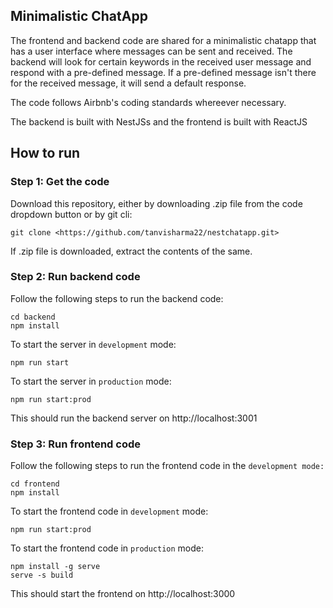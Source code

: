 ## Minimalistic ChatApp
The frontend and backend code are shared for a minimalistic chatapp that has a user interface where messages can be sent and received.
The backend will look for certain keywords in the received user message and respond with a pre-defined message. If a pre-defined message isn't there for the received message, it will send a default response.

The code follows Airbnb's coding standards whereever necessary.

The backend is built with NestJSs and the frontend is built with ReactJS

## How to run

### Step 1: Get the code
Download this repository, either by downloading .zip file from the code dropdown button or by git cli:
```
git clone <https://github.com/tanvisharma22/nestchatapp.git>
```
If .zip file is downloaded, extract the contents of the same.

### Step 2: Run backend code
Follow the following steps to run the backend code:
```
cd backend
npm install
```

To start the server in `development` mode:
```
npm run start
```
To start the server in `production` mode:
```
npm run start:prod
```

This should run the backend server on http://localhost:3001

### Step 3: Run frontend code
Follow the following steps to run the frontend code in the `development mode:`
```
cd frontend
npm install
```
To start the frontend code in `development` mode:
```
npm run start:prod
```
To start the frontend code in `production` mode:
```
npm install -g serve
serve -s build
```

This should start the frontend on http://localhost:3000

